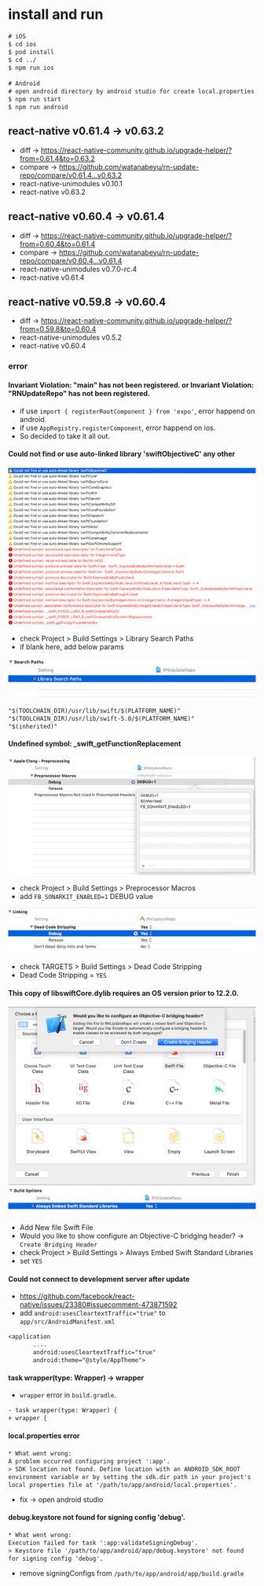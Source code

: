 # install and run
```
# iOS
$ cd ios
$ pod install
$ cd ../
$ npm run ios

# Android
# open android directory by android studio for create local.properties
$ npm run start
$ npm run android
```

## react-native v0.61.4 -> v0.63.2
* diff -> https://react-native-community.github.io/upgrade-helper/?from=0.61.4&to=0.63.2
* compare -> https://github.com/watanabeyu/rn-update-repo/compare/v0.61.4...v0.63.2
* react-native-unimodules v0.10.1
* react-native v0.63.2

## react-native v0.60.4 -> v0.61.4
* diff -> https://react-native-community.github.io/upgrade-helper/?from=0.60.4&to=0.61.4
* compare -> https://github.com/watanabeyu/rn-update-repo/compare/v0.60.4...v0.61.4
* react-native-unimodules v0.7.0-rc.4
* react-native v0.61.4

## react-native v0.59.8 -> v0.60.4
* diff -> https://react-native-community.github.io/upgrade-helper/?from=0.59.8&to=0.60.4
* react-native-unimodules v0.5.2
* react-native v0.60.4

### error

#### Invariant Violation: "main" has not been registered. or Invariant Violation: "RNUpdateRepo" has not been registered.
* if use `import { registerRootComponent } from 'expo'`, error happend on android.
* if use `AppRegistry.registerComponent`, error happend on ios.
* So decided to take it all out.

#### Could not find or use auto-linked library 'swiftObjectiveC' any other
![swiftObjectiveC](./extra/swiftobjectivec.jpg "swiftObjectiveC")

* check Project > Build Settings > Library Search Paths
* if blank here, add below params

![searchpaths](./extra/searchpaths.jpg "searchpaths")

```
"$(TOOLCHAIN_DIR)/usr/lib/swift/$(PLATFORM_NAME)"
"$(TOOLCHAIN_DIR)/usr/lib/swift-5.0/$(PLATFORM_NAME)"
"$(inherited)"
```

#### Undefined symbol: _swift_getFunctionReplacement
![macros](./extra/macros.jpg "macros")
* check Project > Build Settings > Preprocessor Macros
* add `FB_SONARKIT_ENABLED=1` DEBUG value

![deadcode](./extra/deadcode.jpg "deadcode")
* check TARGETS > Build Settings > Dead Code Stripping
* Dead Code Stripping = `YES`

#### This copy of libswiftCore.dylib requires an OS version prior to 12.2.0.
![swift](./extra/swift.jpg "swift")
![swiftstandard](./extra/swiftstandard.jpg "swiftstandard")

* Add New file Swift File
* Would you like to show configure an Objective-C bridging header? -> `Create Bridging Header`
* check Project > Build Settings > Always Embed Swift Standard Libraries
* set `YES`

#### Could not connect to development server after update
* https://github.com/facebook/react-native/issues/23380#issuecomment-473871592
* add `android:usesCleartextTraffic="true"` to `app/src/AndroidManifest.xml`
```
<application
       ....
       android:usesCleartextTraffic="true"
       android:theme="@style/AppTheme">
```

#### task wrapper(type: Wrapper) -> wrapper
* `wrapper` error in `build.gradle`.
```
- task wrapper(type: Wrapper) {
+ wrapper {
```

#### local.properties error
```
* What went wrong:
A problem occurred configuring project ':app'.
> SDK location not found. Define location with an ANDROID_SDK_ROOT environment variable or by setting the sdk.dir path in your project's local properties file at '/path/to/app/android/local.properties'.
```
* fix -> open android studio

#### debug.keystore not found for signing config 'debug'.
```
* What went wrong:
Execution failed for task ':app:validateSigningDebug'.
> Keystore file '/path/to/app/android/app/debug.keystore' not found for signing config 'debug'.
```
* remove signingConfigs from `/path/to/app/android/app/build.gradle`